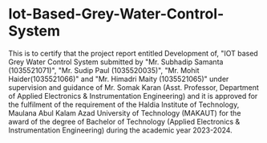# Iot-Based-Grey-Water-Control-System

This is to certify that the project report entitled Development of, "IOT based Grey Water Control System submitted by "Mr. Subhadip Samanta (1035521071)", "Mr. Sudip Paul (1035520035)", "Mr. Mohit Haider(1035521066)" and "Mr. Himadri Maity (1035521065)" under supervision and guidance of Mr. Somak Karan (Asst. Professor, Department of Applied Electronics & Instrumentation Engineering) and it is approved for the  fulfilment of the requirement of the Haldia Institute of Technology, Maulana Abul Kalam Azad University of Technology (MAKAUT) for the award of the degree of Bachelor of Technology (Applied Electronics & Instrumentation Engineering) during the academic year 2023-2024.



